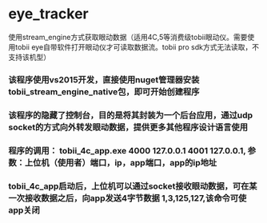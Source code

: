 # eye_tracker
使用stream_engine方式获取眼动数据（适用4C,5等消费级tobii眼动仪。需要使用tobii eye自带软件打开眼动仪才可读取数据流。tobii pro sdk方式无法读取，不支持该机型）

### 该程序使用vs2015开发，直接使用nuget管理器安装tobii_stream_engine_native包，即可开始创建程序

### 该程序的隐藏了控制台，目的是将其封装为一个后台应用，通过udp socket的方式向外转发眼动数据，提供更多其他程序设计语言使用

### 程序的调用： tobii_4c_app.exe 4000 127.0.0.1 4001 127.0.0.1, 参数：上位机（使用者）端口，ip，app端口，app的ip地址

### tobii_4c_app启动后，上位机可以通过socket接收眼动数据，可在某一次接收数据之后，向app发送4字节数据 1,3,125,127,该命令可使app关闭